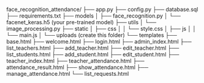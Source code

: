 face_recognition_attendance/
├── app.py
├── config.py
├── database.sql
├── requirements.txt
├── models
│   ├── face_recognition.py
│   └── facenet_keras.h5    (your pre-trained model)
├── utils
│   └── image_processing.py
├── static
│   ├── css
│   │   └── style.css
│   ├── js
│   │   └── main.js
│   └── uploads            (create this folder)
└── templates
    ├── base.html
    ├── welcome.html
    ├── login.html
    ├── admin_index.html
    ├── list_teachers.html
    ├── add_teacher.html
    ├── edit_teacher.html
    ├── list_students.html
    ├── add_student.html
    ├── edit_student.html
    ├── teacher_index.html
    ├── teacher_attendance.html
    ├── attendance_result.html
    ├── show_attendance.html
    ├── manage_attendance.html
    └── list_requests.html
